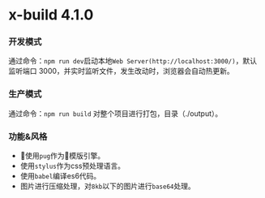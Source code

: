 # x-build 4.1.0

### 开发模式
通过命令：`npm run dev`启动本地`Web Server(http://localhost:3000/)`，默认监听端口 3000，并实时监听文件，发生改动时，浏览器会自动热更新。

### 生产模式
通过命令：`npm run build` 对整个项目进行打包，目录（./output）。

### 功能&风格
- 使用`pug`作为模版引擎。
- 使用`stylus`作为css预处理语言。
- 使用`babel`编译es6代码。
- 图片进行压缩处理，对`8kb`以下的图片进行`base64`处理。
